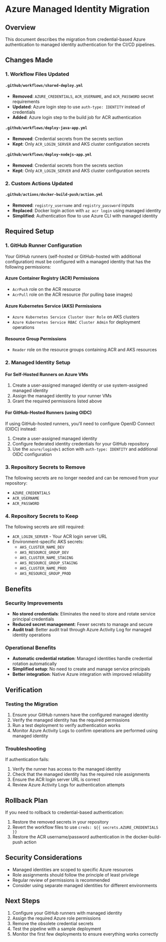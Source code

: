 # Azure Managed Identity Migration

## Overview

This document describes the migration from credential-based Azure authentication to managed identity authentication for the CI/CD pipelines.

## Changes Made

### 1. Workflow Files Updated

#### `.github/workflows/shared-deploy.yml`
- **Removed**: `AZURE_CREDENTIALS`, `ACR_USERNAME`, and `ACR_PASSWORD` secret requirements
- **Updated**: Azure login step to use `auth-type: IDENTITY` instead of credentials
- **Added**: Azure login step to the build job for ACR authentication

#### `.github/workflows/deploy-java-app.yml`
- **Removed**: Credential secrets from the secrets section
- **Kept**: Only `ACR_LOGIN_SERVER` and AKS cluster configuration secrets

#### `.github/workflows/deploy-nodejs-app.yml`
- **Removed**: Credential secrets from the secrets section
- **Kept**: Only `ACR_LOGIN_SERVER` and AKS cluster configuration secrets

### 2. Custom Actions Updated

#### `.github/actions/docker-build-push/action.yml`
- **Removed**: `registry_username` and `registry_password` inputs
- **Replaced**: Docker login action with `az acr login` using managed identity
- **Simplified**: Authentication flow to use Azure CLI with managed identity

## Required Setup

### 1. GitHub Runner Configuration

Your GitHub runners (self-hosted or GitHub-hosted with additional configuration) must be configured with a managed identity that has the following permissions:

#### Azure Container Registry (ACR) Permissions
- `AcrPush` role on the ACR resource
- `AcrPull` role on the ACR resource (for pulling base images)

#### Azure Kubernetes Service (AKS) Permissions
- `Azure Kubernetes Service Cluster User Role` on AKS clusters
- `Azure Kubernetes Service RBAC Cluster Admin` for deployment operations

#### Resource Group Permissions
- `Reader` role on the resource groups containing ACR and AKS resources

### 2. Managed Identity Setup

#### For Self-Hosted Runners on Azure VMs
1. Create a user-assigned managed identity or use system-assigned managed identity
2. Assign the managed identity to your runner VMs
3. Grant the required permissions listed above

#### For GitHub-Hosted Runners (using OIDC)
If using GitHub-hosted runners, you'll need to configure OpenID Connect (OIDC) instead:

1. Create a user-assigned managed identity
2. Configure federated identity credentials for your GitHub repository
3. Use the `azure/login@v1` action with `auth-type: IDENTITY` and additional OIDC configuration

### 3. Repository Secrets to Remove

The following secrets are no longer needed and can be removed from your repository:
- `AZURE_CREDENTIALS`
- `ACR_USERNAME` 
- `ACR_PASSWORD`

### 4. Repository Secrets to Keep

The following secrets are still required:
- `ACR_LOGIN_SERVER` - Your ACR login server URL
- Environment-specific AKS secrets:
  - `AKS_CLUSTER_NAME_DEV`
  - `AKS_RESOURCE_GROUP_DEV`
  - `AKS_CLUSTER_NAME_STAGING`
  - `AKS_RESOURCE_GROUP_STAGING`
  - `AKS_CLUSTER_NAME_PROD`
  - `AKS_RESOURCE_GROUP_PROD`

## Benefits

### Security Improvements
- **No stored credentials**: Eliminates the need to store and rotate service principal credentials
- **Reduced secret management**: Fewer secrets to manage and secure
- **Audit trail**: Better audit trail through Azure Activity Log for managed identity operations

### Operational Benefits
- **Automatic credential rotation**: Managed identities handle credential rotation automatically
- **Simplified setup**: No need to create and manage service principals
- **Better integration**: Native Azure integration with improved reliability

## Verification

### Testing the Migration
1. Ensure your GitHub runners have the configured managed identity
2. Verify the managed identity has the required permissions
3. Run a test deployment to verify authentication works
4. Monitor Azure Activity Logs to confirm operations are performed using managed identity

### Troubleshooting
If authentication fails:
1. Verify the runner has access to the managed identity
2. Check that the managed identity has the required role assignments
3. Ensure the ACR login server URL is correct
4. Review Azure Activity Logs for authentication attempts

## Rollback Plan

If you need to rollback to credential-based authentication:
1. Restore the removed secrets in your repository
2. Revert the workflow files to use `creds: ${{ secrets.AZURE_CREDENTIALS }}`
3. Restore the ACR username/password authentication in the docker-build-push action

## Security Considerations

- Managed identities are scoped to specific Azure resources
- Role assignments should follow the principle of least privilege
- Regular review of permissions is recommended
- Consider using separate managed identities for different environments

## Next Steps

1. Configure your GitHub runners with managed identity
2. Assign the required Azure role permissions
3. Remove the obsolete credential secrets
4. Test the pipeline with a sample deployment
5. Monitor the first few deployments to ensure everything works correctly